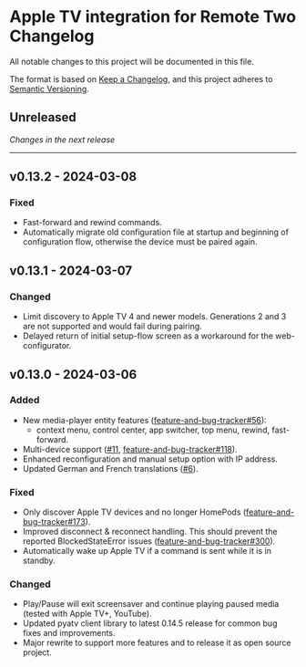 # Apple TV integration for Remote Two Changelog

All notable changes to this project will be documented in this file.

The format is based on [Keep a Changelog](https://keepachangelog.com/en/1.0.0/),
and this project adheres to [Semantic Versioning](https://semver.org/spec/v2.0.0.html).

## Unreleased

_Changes in the next release_

---

## v0.13.2 - 2024-03-08
### Fixed
- Fast-forward and rewind commands.
- Automatically migrate old configuration file at startup and beginning of configuration flow, otherwise the device must be paired again.

## v0.13.1 - 2024-03-07
### Changed
- Limit discovery to Apple TV 4 and newer models. Generations 2 and 3 are not supported and would fail during pairing.
- Delayed return of initial setup-flow screen as a workaround for the web-configurator.

## v0.13.0 - 2024-03-06
### Added
- New media-player entity features ([feature-and-bug-tracker#56](https://github.com/unfoldedcircle/feature-and-bug-tracker/issues/56)):
  - context menu, control center, app switcher, top menu, rewind, fast-forward.
- Multi-device support ([#11](https://github.com/aitatoi/integration-appletv/issues/11), [feature-and-bug-tracker#118](https://github.com/unfoldedcircle/feature-and-bug-tracker/issues/118)).
- Enhanced reconfiguration and manual setup option with IP address.
- Updated German and French translations ([#6](https://github.com/aitatoi/integration-appletv/issues/6)).
### Fixed
- Only discover Apple TV devices and no longer HomePods ([feature-and-bug-tracker#173](https://github.com/unfoldedcircle/feature-and-bug-tracker/issues/173)).
- Improved disconnect & reconnect handling. This should prevent the reported BlockedStateError issues ([feature-and-bug-tracker#300](https://github.com/unfoldedcircle/feature-and-bug-tracker/issues/300)).
- Automatically wake up Apple TV if a command is sent while it is in standby.
### Changed
- Play/Pause will exit screensaver and continue playing paused media (tested with Apple TV+, YouTube).
- Updated pyatv client library to latest 0.14.5 release for common bug fixes and improvements.
- Major rewrite to support more features and to release it as open source project.
